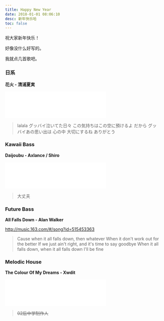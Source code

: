 ```yaml
---
title: Happy New Year
date: 2018-01-01 08:06:10
desc: 新年快乐哈
toc: false
---
```


祝大家新年快乐！

好像没什么好写的。

我就点几首歌吧。

### 日系

**花火 - 清浦夏実**

<iframe frameborder="no" border="0" marginwidth="0" marginheight="0" width=330 height=86 src="//music.163.com/outchain/player?type=2&id=4920727&auto=0&height=66"></iframe>

> <span class="meiryo">lalala グッバイ泣いてた日々</span>
> <span class="meiryo">この気持ちはこの空に預けるよ</span>
> <span class="meiryo">だから グッバイあの思い出は</span>
> <span class="meiryo">心の中 大切にするね</span>
> <span class="meiryo">ありがとう</span>

### Kawaii Bass

**Daijoubu - Axlance / Shiro**

<iframe frameborder="no" border="0" marginwidth="0" marginheight="0" width=330 height=86 src="//music.163.com/outchain/player?type=2&id=412902695&auto=0&height=66"></iframe>

> <span class="meiryo">大丈夫</span>

### Future Bass

**All Falls Down - Alan Walker**

http://music.163.com/#/song?id=515453363

> Cause when it all falls down, then whatever
> When it don't work out for the better
> If we just ain't right, and it's time to say goodbye
> When it all falls down, when it all falls down
> I'll be fine

### Melodic House

**The Colour Of My Dreams - Xwdit**

<iframe frameborder="no" border="0" marginwidth="0" marginheight="0" width=330 height=86 src="//music.163.com/outchain/player?type=2&id=469295289&auto=0&height=66"></iframe>

> ~~02后中学制作人~~

